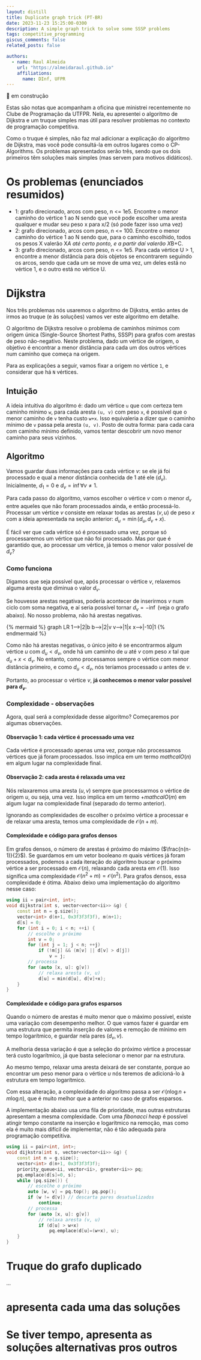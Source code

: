 ```yaml
---
layout: distill
title: Duplicate graph trick (PT-BR)
date: 2023-11-23 15:25:00-0300
description: A simple graph trick to solve some SSSP problems
tags: competitive_programming
giscus_comments: false
related_posts: false

authors:
  - name: Raul Almeida
    url: "https://almeidaraul.github.io"
    affiliations:
      name: DInf, UFPR
---
```


🚧 em construção

Estas são notas que acompanham a oficina que ministrei recentemente no Clube de Programação da UTFPR. Nela, eu apresentei o algoritmo de Dijkstra e um truque simples mas útil para resolver problemas no contexto de programação competitiva.

Como o truque é simples, não faz mal adicionar a explicação do algoritmo de Dijkstra, mas você pode consultá-la em outros lugares como o CP-Algorithms. Os problemas apresentados serão três, sendo que os dois primeiros têm soluções mais simples (mas servem para motivos didáticos).

# Os problemas (enunciados resumidos)
- 1: grafo direcionado, arcos com peso, n <= 1e5. Encontre o menor caminho do vértice 1 ao N sendo que você pode escolher uma aresta qualquer e mudar seu peso x para x/2 (só pode fazer isso uma vez)
- 2: grafo direcionado, arcos com peso, n <= 100. Encontre o menor caminho do vértice 1 ao N sendo que, para o caminho escolhido, todos os pesos X valerão X*A até certo ponto, e a partir daí valerão X*B+C.
- 3: grafo direcionado, arcos com peso, n <= 1e5. Para cada vértice U > 1, encontre a menor distância para dois objetos se encontrarem seguindo os arcos, sendo que cada um se move de uma vez, um deles está no vértice 1, e o outro está no vértice U.

# Dijkstra
Nos três problemas nós usaremos o algoritmo de Dijkstra, então antes de irmos ao truque (e às soluções) vamos ver este algoritmo em detalhe.

O algoritmo de Dijkstra resolve o problema de caminhos mínimos com origem única (Single-Source Shortest Paths, SSSP) para grafos com arestas de peso não-negativo. Neste problema, dado um vértice de origem, o objetivo é encontrar a menor distância para cada um dos outros vértices num caminho que começa na origem.

Para as explicações a seguir, vamos fixar a origem no vértice `1`, e considerar que há `N` vértices.

## Intuição
A ideia intuitiva do algoritmo é: dado um vértice `u` que com certeza tem caminho mínimo `w`, para cada aresta `(u, v)` com peso `x`, é possível que o menor caminho de `v` tenha custo `w+x`. Isso equivaleria a dizer que o caminho mínimo de `v` passa pela aresta `(u, v)`. Posto de outra forma: para cada cara com caminho mínimo definido, vamos tentar descobrir um novo menor caminho para seus vizinhos.

## Algoritmo
Vamos guardar duas informações para cada vértice $v$: se ele já foi processado e qual a menor distância conhecida de $1$ até ele ($d_v$). Inicialmente, $d_1 = 0$ e $d_v = \inf \forall v \neq 1$.

Para cada passo do algoritmo, vamos escolher o vértice $v$ com o menor $d_v$ entre aqueles que não foram processados ainda, e então processá-lo. Processar um vértice $v$ consiste em relaxar todas as arestas $(v, u)$ de peso $x$ com a ideia apresentada na seção anterior: $d_u = \min(d_u, d_v+x)$.

É fácil ver que cada vértice só é processado uma vez, porque só processaremos um vértice que não foi processado. Mas por que é garantido que, ao processar um vértice, já temos o menor valor possível de $d_v$?

### Como funciona
Digamos que seja possível que, após processar o vértice $v$, relaxemos alguma aresta que diminua o valor $d_v$.

Se houvesse arestas negativas, poderia acontecer de inserirmos $v$ num ciclo com soma negativa, e aí seria possível tornar $d_v = -\inf$ (veja o grafo abaixo). No nosso problema, não há arestas negativas.

{% mermaid %}
graph LR
    1-->|2|b
    b-->|2|v
    v-->|1|x
    x-->|-10|1
{% endmermaid %}

Como não há arestas negativas, o único jeito é se encontrarmos algum vértice $u$ com $d_u < d_v$, onde há um caminho de $u$ até $v$ com peso $x$ tal que $d_u + x < d_v$. No entanto, como processamos sempre o vértice com menor distância primeiro, e como $d_u < d_v$, nós teríamos processado $u$ antes de $v$.

Portanto, ao processar o vértice $v$, **já conhecemos o menor valor possível para $d_v$.**

### Complexidade - observações
Agora, qual será a complexidade desse algoritmo? Começaremos por algumas observações.

#### Observação 1: cada vértice é processado uma vez
Cada vértice é processado apenas uma vez, porque não processamos vértices que já foram processados. Isso implica em um termo $mathcal{O}(n)$ em algum lugar na complexidade final.

#### Observação 2: cada aresta é relaxada uma vez
Nós relaxaremos uma aresta $(u, v)$ sempre que processarmos o vértice de origem $u$, ou seja, uma vez. Isso implica em um termo $+mathcal{O}(m)$ em algum lugar na complexidade final (separado do termo anterior).

Ignorando as complexidades de escolher o próximo vértice a processar e de relaxar uma aresta, temos uma complexidade de $\mathcal{O}(n+m)$.

#### Complexidade e código para grafos densos
Em grafos densos, o número de arestas é próximo do máximo ($\frac{n(n-1)}{2}$). Se guardamos em um vetor booleano $m$ quais vértices já foram processados, podemos a cada iteração do algoritmo buscar o próximo vértice a ser processado em $\mathcal{O}(n)$, relaxando cada aresta em $\mathcal{O}(1)$. Isso significa uma complexidade $\mathcal{O}(n^2 + m) = \mathcal{O}(n^2)$. Para grafos densos, essa complexidade é ótima. Abaixo deixo uma implementação do algoritmo nesse caso:

```cpp
using ii = pair<int, int>;
void dijkstra(int s, vector<vector<ii>> &g) {
	const int n = g.size();
	vector<int> d(n+1, 0x3f3f3f3f), m(n+1);
	d[s] = 0;
	for (int i = 0; i < n; ++i) {
		// escolhe o próximo
		int v = 0;
		for (int j = 1; j < n; ++j)
			if (!m[j] && (m[v] || d[v] > d[j])
				v = j;
		// processa
		for (auto [x, u]: g[v])
			// relaxa aresta (v, u)
			d[u] = min(d[u], d[v]+x);
	}
}
```

#### Complexidade e código para grafos esparsos
Quando o número de arestas é muito menor que o máximo possível, existe uma variação com desempenho melhor. O que vamos fazer é guardar em uma estrutura que permita inserção de valores e remoção de mínimo em tempo logarítmico, e guardar nela pares $(d_v, v)$.

A melhoria dessa variação é que a seleção do próximo vértice a processar terá custo logarítmico, já que basta selecionar o menor par na estrutura.

Ao mesmo tempo, relaxar uma aresta deixará de ser constante, porque ao encontrar um peso menor para o vértice $u$ nós teremos de adicioná-lo à estrutura em tempo logarítmico.

Com essa alteração, a complexidade do algoritmo passa a ser $\mathcal{O}(n\log n + m\log n)$, que é muito melhor que a anterior no caso de grafos esparsos.

A implementação abaixo usa uma fila de prioridade, mas outras estruturas apresentam a mesma complexidade. Com uma _fibonacci heap_ é possível atingir tempo constante na inserção e logarítmico na remoção, mas como ela é muito mais difícil de implementar, não é tão adequada para programação competitiva.

```cpp
using ii = pair<int, int>;
void dijkstra(int s, vector<vector<ii>> &g) {
	const int n = g.size();
	vector<int> d(n+1, 0x3f3f3f3f);
	priority_queue<ii, vector<ii>, greater<ii>> pq;
	pq.emplace(d[s]=0, s);
	while (pq.size()) {
		// escolhe o próximo
		auto [w, v] = pq.top(); pq.pop();
		if (w != d[v]) // descarta pares desatualizados
			continue;
		// processa
		for (auto [x, u]: g[v])
			// relaxa aresta (v, u)
			if (d[u] > w+x)
				pq.emplace(d[u]=(w+x), u);
	}
}
```

# Truque do grafo duplicado
...

# apresenta cada uma das soluções
# Se tiver tempo, apresenta as soluções alternativas pros outros

